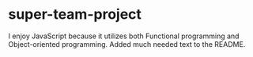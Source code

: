 # super-team-project

I enjoy JavaScript because it utilizes both Functional programming and Object-oriented programming.
Added much needed text to the README.